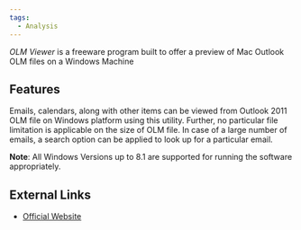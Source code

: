 ```yaml
---
tags:
  - Analysis
---
```

*OLM Viewer* is a freeware program built to offer a preview of Mac
Outlook OLM files on a Windows Machine

## Features

Emails, calendars, along with other items can be viewed from Outlook
2011 OLM file on Windows platform using this utility. Further, no
particular file limitation is applicable on the size of OLM file. In
case of a large number of emails, a search option can be applied to look
up for a particular email.

**Note**: All Windows Versions up to 8.1 are supported for running the
software appropriately.

## External Links

* [Official Website](https://www.systoolsgroup.com/)
